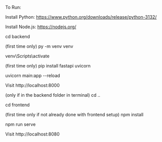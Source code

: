 To Run:

Install Python: https://www.python.org/downloads/release/python-3132/

Install Node.js: https://nodejs.org/

cd backend

(first time only) py -m venv venv

venv\Scripts\activate

(first time only) pip install fastapi uvicorn

uvicorn main:app --reload

Visit http://localhost:8000

(only if in the backend folder in terminal) cd ..

cd frontend

(first time only if not already done with frontend setup) npm install 

npm run serve

Visit http://localhost:8080
